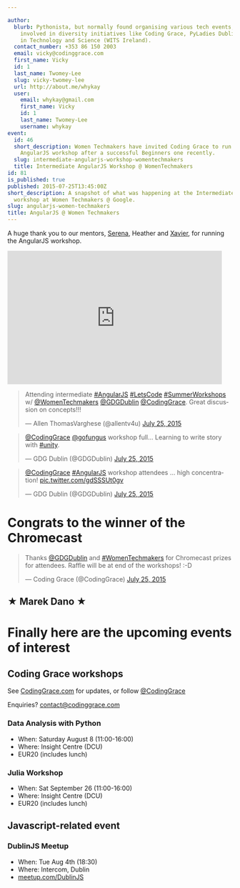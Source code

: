 ```yaml
---

author:
  blurb: Pythonista, but normally found organising various tech events, and now heavily
    involved in diversity initiatives like Coding Grace, PyLadies Dublin, and Women
    in Technology and Science (WITS Ireland).
  contact_number: +353 86 150 2003
  email: vicky@codinggrace.com
  first_name: Vicky
  id: 1
  last_name: Twomey-Lee
  slug: vicky-twomey-lee
  url: http://about.me/whykay
  user:
    email: whykay@gmail.com
    first_name: Vicky
    id: 1
    last_name: Twomey-Lee
    username: whykay
event:
  id: 46
  short_description: Women Techmakers have invited Coding Grace to run an Intermediate
    AngularJS workshop after a successful Beginners one recently.
  slug: intermediate-angularjs-workshop-womentechmakers
  title: Intermediate AngularJS Workshop @ WomenTechmakers
id: 81
is_published: true
published: 2015-07-25T13:45:00Z
short_description: A snapshot of what was happening at the Intermediate AngularJS
  workshop at Women Techmakers @ Google.
slug: angularjs-women-techmakers
title: AngularJS @ Women Techmakers
---
```


A huge thank you to our mentors, [Serena](https://www.linkedin.com/in/serenafritsch), Heather and [Xavier](https://twitter.com/code_epic), for running the AngularJS workshop.

<iframe src="https://docs.google.com/presentation/d/1jiNXYfCEiFYVIFlkjtJ53Onh6mhe0-rz0poYGCKuNcM/embed?start=false&loop=false&delayms=3000" frameborder="0" width="480" height="299" allowfullscreen="true" mozallowfullscreen="true" webkitallowfullscreen="true"></iframe>

<blockquote class="twitter-tweet" lang="en"><p lang="en" dir="ltr">Attending intermediate <a href="https://twitter.com/hashtag/AngularJS?src=hash">#AngularJS</a> <a href="https://twitter.com/hashtag/LetsCode?src=hash">#LetsCode</a> <a href="https://twitter.com/hashtag/SummerWorkshops?src=hash">#SummerWorkshops</a> w/ <a href="https://twitter.com/WomenTechmakers">@WomenTechmakers</a> <a href="https://twitter.com/GDGDublin">@GDGDublin</a> <a href="https://twitter.com/CodingGrace">@CodingGrace</a>. Great discussion on concepts!!!</p>&mdash; Allen ThomasVarghese (@allentv4u) <a href="https://twitter.com/allentv4u/status/624911387970699265">July 25, 2015</a></blockquote>

<blockquote class="twitter-tweet" lang="en"><p lang="en" dir="ltr"><a href="https://twitter.com/CodingGrace">@CodingGrace</a> <a href="https://twitter.com/gofungus">@gofungus</a> workshop full... Learning to write story with <a href="https://twitter.com/hashtag/unity?src=hash">#unity</a>.</p>&mdash; GDG Dublin (@GDGDublin) <a href="https://twitter.com/GDGDublin/status/624929981941043200">July 25, 2015</a></blockquote>

<blockquote class="twitter-tweet" lang="en"><p lang="en" dir="ltr"><a href="https://twitter.com/CodingGrace">@CodingGrace</a> <a href="https://twitter.com/hashtag/AngularJS?src=hash">#AngularJS</a> workshop attendees ... high concentration! <a href="http://t.co/gdSSSUt0gv">pic.twitter.com/gdSSSUt0gv</a></p>&mdash; GDG Dublin (@GDGDublin) <a href="https://twitter.com/GDGDublin/status/624930000223997952">July 25, 2015</a></blockquote>

# Congrats to the winner of the Chromecast
<blockquote class="twitter-tweet" lang="en"><p lang="en" dir="ltr">Thanks <a href="https://twitter.com/GDGDublin">@GDGDublin</a> and <a href="https://twitter.com/hashtag/WomenTechmakers?src=hash">#WomenTechmakers</a> for Chromecast prizes for attendees. Raffle will be at end of the workshops! :-D</p>&mdash; Coding Grace (@CodingGrace) <a href="https://twitter.com/CodingGrace/status/624928149130883072">July 25, 2015</a></blockquote>
<script async src="//platform.twitter.com/widgets.js" charset="utf-8"></script>

## &#x2605; Marek Dano &#x2605;

# Finally here are the upcoming events of interest
## Coding Grace workshops
See [CodingGrace.com](http://codinggrace.com) for updates, or follow [@CodingGrace](https://twitter.com/CodingGrace)

Enquiries? <a href="mailto:contact@codinggrace.com">contact@codinggrace.com</a>

### Data Analysis with Python
* When: Saturday August 8 (11:00-16:00)
* Where: Insight Centre (DCU)
* EUR20 (includes lunch)

### Julia Workshop
* When: Sat September 26 (11:00-16:00)
* Where: Insight Centre (DCU)
* EUR20 (includes lunch) 

## Javascript-related event
### DublinJS Meetup
* When: Tue Aug 4th (18:30)
* Where: Intercom, Dublin
* [meetup.com/DublinJS](https://meetup.com/DublinJS)

